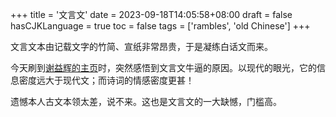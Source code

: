 +++
title = '文言文'
date = 2023-09-18T14:05:58+08:00
draft = false
hasCJKLanguage = true
toc = false
tags = ['rambles', 'old Chinese']
+++

文言文本由记载文字的竹简、宣纸非常昂贵，于是凝练白话文而来。

今天刷到[谢益辉的主页](https://yihui.org/)时，突然感悟到文言文牛逼的原因。以现代的眼光，它的信息密度远大于现代文；而诗词的情感密度更甚！

遗憾本人古文本领太差，说不来。这也是文言文的一大缺憾，门槛高。

